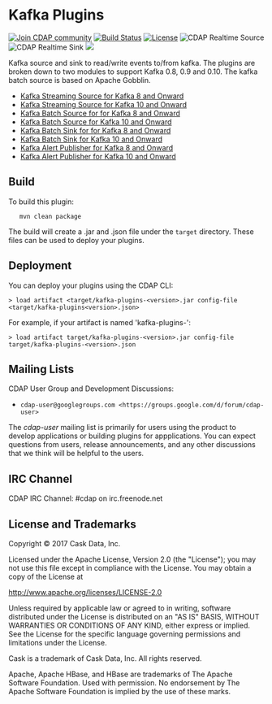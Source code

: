Kafka Plugins
=============

<a href="https://cdap-users.herokuapp.com/"><img alt="Join CDAP community" src="https://cdap-users.herokuapp.com/badge.svg?t=kafka-plugins"/></a> [![Build Status](https://travis-ci.org/hydrator/kafka-plugins.svg?branch=master)](https://travis-ci.org/hydrator/kafka-plugins) [![License](https://img.shields.io/badge/License-Apache%202.0-blue.svg)](https://opensource.org/licenses/Apache-2.0) <img alt="CDAP Realtime Source" src="https://cdap-users.herokuapp.com/assets/cdap-realtime-source.svg"/> []() <img alt="CDAP Realtime Sink" src="https://cdap-users.herokuapp.com/assets/cdap-realtime-sink.svg"/> []() <img src="https://cdap-users.herokuapp.com/assets/cm-available.svg"/>

Kafka source and sink to read/write events to/from kafka. The plugins are broken down to two modules to support Kafka 0.8, 0.9 and 0.10.
The kafka batch source is based on Apache Gobblin.

* [Kafka Streaming Source for Kafka 8 and Onward](kafka-plugins-0.8/docs/KAFKASOURCE.md)
* [Kafka Streaming Source for Kafka 10 and Onward](kafka-plugins-0.10/docs/KAFKASOURCE.md)
* [Kafka Batch Source for for Kafka 8 and Onward](kafka-plugins-0.8/docs/KAFKABATCHSOURCE.md)
* [Kafka Batch Source for Kafka 10 and Onward](kafka-plugins-0.10/docs/KAFKABATCHSOURCE.md)
* [Kafka Batch Sink for for Kafka 8 and Onward](kafka-plugins-0.8/docs/KAFKAWRITER-SINK.md)
* [Kafka Batch Sink for Kafka 10 and Onward](kafka-plugins-0.10/docs/KAFKAWRITER-SINK.md)
* [Kafka Alert Publisher for Kafka 8 and Onward](kafka-plugins-0.8/docs/Kafka-alert-publisher.md)
* [Kafka Alert Publisher for Kafka 10 and Onward](kafka-plugins-0.10/docs/Kafka-alert-publisher.md)

Build
-----
To build this plugin:

```
   mvn clean package
```    

The build will create a .jar and .json file under the ``target`` directory.
These files can be used to deploy your plugins.

Deployment
----------
You can deploy your plugins using the CDAP CLI:

    > load artifact <target/kafka-plugins-<version>.jar config-file <target/kafka-plugins<version>.json>

For example, if your artifact is named 'kafka-plugins-<version>':

    > load artifact target/kafka-plugins-<version>.jar config-file target/kafka-plugins-<version>.json
    
## Mailing Lists

CDAP User Group and Development Discussions:

* `cdap-user@googlegroups.com <https://groups.google.com/d/forum/cdap-user>`

The *cdap-user* mailing list is primarily for users using the product to develop
applications or building plugins for appplications. You can expect questions from 
users, release announcements, and any other discussions that we think will be helpful 
to the users.

## IRC Channel

CDAP IRC Channel: #cdap on irc.freenode.net


## License and Trademarks

Copyright © 2017 Cask Data, Inc.

Licensed under the Apache License, Version 2.0 (the "License"); you may not use this file except
in compliance with the License. You may obtain a copy of the License at

http://www.apache.org/licenses/LICENSE-2.0

Unless required by applicable law or agreed to in writing, software distributed under the 
License is distributed on an "AS IS" BASIS, WITHOUT WARRANTIES OR CONDITIONS OF ANY KIND, 
either express or implied. See the License for the specific language governing permissions 
and limitations under the License.

Cask is a trademark of Cask Data, Inc. All rights reserved.

Apache, Apache HBase, and HBase are trademarks of The Apache Software Foundation. Used with
permission. No endorsement by The Apache Software Foundation is implied by the use of these marks.  
